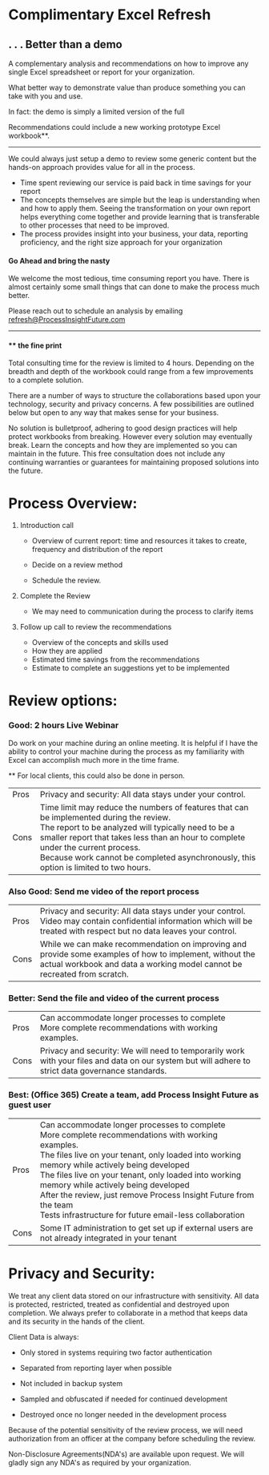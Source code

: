 



 # Complimentary Excel Refresh



##  . . . Better than a demo

 A complementary analysis and recommendations on how to improve any single Excel spreadsheet or report for your organization.  

What better way to demonstrate value than produce something you can take with you and use. 

In fact: the demo is simply a limited version of the full  <Excel Makeover>

Recommendations could include a new working prototype Excel workbook**.



------

We could always just setup a demo to review some generic content but the hands-on approach provides value for all in the process.

 

- Time spent reviewing our service is paid back in time savings for your report
- The concepts themselves are simple but the leap is understanding when and how to apply them.  Seeing the transformation on your own report helps everything come together and provide learning that is transferable to other processes that need to be improved.
- The process provides insight into your business, your data, reporting proficiency, and the right size approach for your organization

 

#### Go Ahead and bring the nasty

We welcome the most tedious, time consuming report you have. There is almost certainly some small things that can done to make the process much better. 

 Please reach out to schedule an analysis by emailing refresh@ProcessInsightFuture.com

  

------



#### ** the fine print

 

Total consulting time for the review is limited to 4 hours. Depending on the breadth and depth of the workbook could range from a few improvements to a complete solution.

There are a number of ways to structure the collaborations based upon your technology, security and privacy concerns. A few possibilities are outlined below but open to any way that makes sense for your business.

No solution is bulletproof, adhering to good design practices will help protect workbooks from breaking. However every solution may eventually break. Learn the concepts and how they are implemented so you can maintain in the future. This free consultation does not include any continuing warranties or guarantees for maintaining proposed solutions into the future.






# Process Overview:

 

 1. Introduction call

       - Overview of current report: time and resources it takes to create, frequency and distribution of the report

       - Decide on a review method

       - Schedule the review. 



2. Complete the Review
	- We may need to communication during the process to clarify items



3. Follow up call to review the recommendations

	- Overview of the concepts and skills used
    -  How they are applied
    -  Estimated time savings from the recommendations
    -  Estimate to complete an suggestions yet to be implemented

 

 

 

# Review options:

 

### Good: 2 hours Live Webinar

Do work on your machine during an online meeting. It is helpful if I have the ability to control your machine during the process as my familiarity with Excel can accomplish much more in the time frame.

** For local clients, this could also be done in person.

|      |                                                              |
| ---- | ------------------------------------------------------------ |
| Pros | Privacy and security: All data stays under your control.     |
| Cons | Time limit may reduce the numbers of features that can be implemented during the review.<br />The report to be analyzed will typically need to be a smaller report that takes less than an hour to complete under the current process.<br />Because work cannot be completed asynchronously, this option is limited to two hours. |



 

### Also Good: Send me video of the report process

|      |                                                              |
| ---- | ------------------------------------------------------------ |
| Pros | Privacy and security: All data stays under your control.<br />Video may contain confidential information which will be treated with respect but no data leaves your control. |
| Cons | While we can make recommendation on improving and provide some examples of how to implement, without the actual workbook and data a working model cannot be recreated from scratch. |



 

### Better: Send the file and video of the current process

|      |                                                              |
| ---- | ------------------------------------------------------------ |
| Pros | Can accommodate longer processes to complete<br />More complete recommendations with working examples. |
| Cons | Privacy and security: We will need to temporarily work with your files and data on our system but will adhere to strict data governance standards. |



### Best: (Office 365) Create a team, add Process Insight Future as guest user

|      |                                                              |
| ---- | ------------------------------------------------------------ |
| Pros | Can accommodate longer processes to complete<br />More complete recommendations with working examples.<br />The files live on your tenant, only loaded into working memory while actively being developed<br />The files live on your tenant, only loaded into working memory while actively being developed<br />After the review, just remove Process Insight Future from the team<br />Tests infrastructure for future email-less collaboration |
| Cons | Some IT administration to get set up if external users are not already integrated in your tenant |



 

# Privacy and Security:

 

We treat any client data stored on our infrastructure with sensitivity. All data is protected, restricted, treated as confidential and destroyed upon completion.  We always prefer to collaborate in a method that keeps data and its security in the hands of the client.

 Client Data is always:

- Only stored in systems requiring two factor authentication

- Separated from reporting layer when possible

- Not included in backup system

- Sampled and obfuscated if needed for continued development

- Destroyed once no longer needed in the development process


 Because of the potential sensitivity of the review process, we will need authorization from an officer at the company before scheduling the review.

 Non-Disclosure Agreements(NDA's) are available upon request. We will gladly sign any NDA's as required by your organization.

 

 